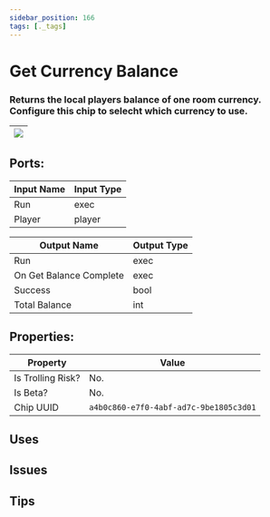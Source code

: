 ```yaml
---
sidebar_position: 166
tags: [._tags]
---
```


# Get Currency Balance


### Returns the local players balance of one room currency. Configure this chip to selecht which currency to use.

| ![](https://images-ext-2.discordapp.net/external/MPmIaQzlEPmgGWlgi-WxBBXt0Bjv_zWPkg1y1f_sy3s/https/www.recroomcircuits.com/image/circuit/absolute-value?width=206&height=108) |
|-----|

## Ports:

| Input Name | Input Type |
|-----------|-----------|
| Run | exec |
| Player | player |

| Output Name | Output Type |
|-----------|-----------|
| Run | exec |
| On Get Balance Complete | exec |
| Success | bool |
| Total Balance | int |

## Properties:

| Property  | Value |
|-------------------|-----------|
| Is Trolling Risk? | No. |
| Is Beta? | No. |
| Chip UUID | `a4b0c860-e7f0-4abf-ad7c-9be1805c3d01` |

## Uses

## Issues

## Tips